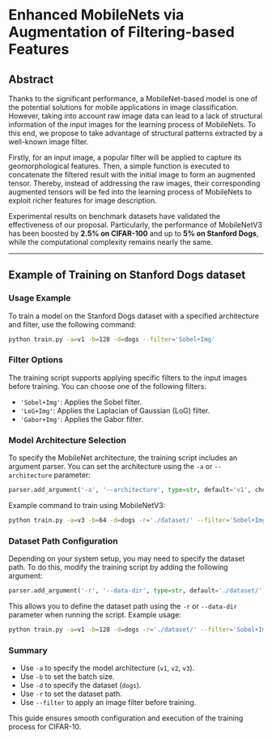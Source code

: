 # Enhanced MobileNets via Augmentation of Filtering-based Features

## Abstract

Thanks to the significant performance, a MobileNet-based model is one of the potential solutions for mobile applications in image classification. However, taking into account raw image data can lead to a lack of structural information of the input images for the learning process of MobileNets. To this end, we propose to take advantage of structural patterns extracted by a well-known image filter. 

Firstly, for an input image, a popular filter will be applied to capture its geomorphological features. Then, a simple function is executed to concatenate the filtered result with the initial image to form an augmented tensor. Thereby, instead of addressing the raw images, their corresponding augmented tensors will be fed into the learning process of MobileNets to exploit richer features for image description. 

Experimental results on benchmark datasets have validated the effectiveness of our proposal. Particularly, the performance of MobileNetV3 has been boosted by **2.5% on CIFAR-100** and up to **5% on Stanford Dogs**, while the computational complexity remains nearly the same.

---

## Example of Training on Stanford Dogs dataset

### Usage Example

To train a model on the Stanford Dogs dataset with a specified architecture and filter, use the following command:

```bash
python train.py -a=v1 -b=128 -d=dogs --filter='Sobel+Img'
```

### Filter Options

The training script supports applying specific filters to the input images before training. You can choose one of the following filters:

- `'Sobel+Img'`: Applies the Sobel filter.
- `'LoG+Img'`: Applies the Laplacian of Gaussian (LoG) filter.
- `'Gabor+Img'`: Applies the Gabor filter.

### Model Architecture Selection

To specify the MobileNet architecture, the training script includes an argument parser. You can set the architecture using the `-a` or `--architecture` parameter:

```python
parser.add_argument('-a', '--architecture', type=str, default='v1', choices=['v1', 'v2', 'v3'], help='Model architecture name.')
```

Example command to train using MobileNetV3:

```bash
python train.py -a=v3 -b=64 -d=dogs -r='./dataset/' --filter='Sobel+Img'
```

### Dataset Path Configuration

Depending on your system setup, you may need to specify the dataset path. To do this, modify the training script by adding the following argument:

```python
parser.add_argument('-r', '--data-dir', type=str, default='./dataset/', help='Dataset root path.')
```

This allows you to define the dataset path using the `-r` or `--data-dir` parameter when running the script. Example usage:

```bash
python train.py -a=v1 -b=128 -d=dogs -r='./dataset/' --filter='Sobel+Img'
```

### Summary

- Use `-a` to specify the model architecture (`v1`, `v2`, `v3`).
- Use `-b` to set the batch size.
- Use `-d` to specify the dataset (`dogs`).
- Use `-r` to set the dataset path.
- Use `--filter` to apply an image filter before training.

This guide ensures smooth configuration and execution of the training process for CIFAR-10.
